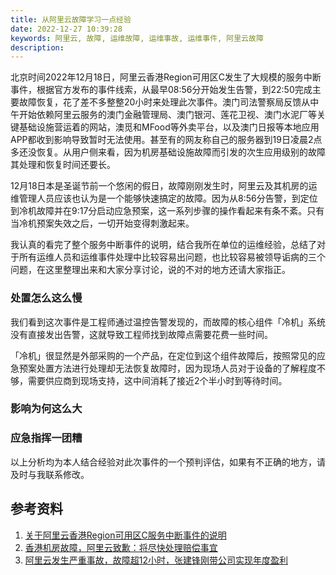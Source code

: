 ```yaml
---
title: 从阿里云故障学习一点经验
date: 2022-12-27 10:39:28
keywords: 阿里云, 故障, 运维故障, 运维事故, 运维事件, 阿里云故障
description: 
---
```


北京时间2022年12月18日，阿里云香港Region可用区C发生了大规模的服务中断事件，根据官方发布的事件线索，从最早08:56分开始发生告警，到22:50完成主要故障恢复，花了差不多整整20小时来处理此次事件。澳门司法警察局反馈从中午开始依赖阿里云服务的澳门金融管理局、澳门银河、莲花卫视、澳门水泥厂等关键基础设施营运着的网站，澳觅和MFood等外卖平台，以及澳门日报等本地应用APP都收到影响导致暂时无法使用。甚至有的网友称自己的服务器到19日凌晨2点多还没恢复。从用户侧来看，因为机房基础设施故障而引发的次生应用级别的故障其处理和恢复时间还要长。

12月18日本是圣诞节前一个悠闲的假日，故障刚刚发生时，阿里云及其机房的运维管理人员应该也认为是一个能够快速搞定的故障。因为从8:56分告警，到定位到冷机故障并在9:17分启动应急预案，这一系列步骤的操作看起来有条不紊。只有当冷机预案失效之后，一切开始变得刺激起来。

我认真的看完了整个服务中断事件的说明，结合我所在单位的运维经验，总结了对于所有运维人员和运维事件处理中比较容易出问题，也比较容易被领导诟病的三个问题，在这里整理出来和大家分享讨论，说的不对的地方还请大家指正。

### 处置怎么这么慢

我们看到这次事件是工程师通过温控告警发现的，而故障的核心组件「冷机」系统没有直接发出告警，这就导致工程师找到故障点需要花费一些时间。

「冷机」很显然是外部采购的一个产品，在定位到这个组件故障后，按照常见的应急预案处置方法进行处理却无法恢复故障时，因为现场人员对于设备的了解程度不够，需要供应商到现场支持，这中间消耗了接近2个半小时到等待时间。

### 影响为何这么大



### 应急指挥一团糟



以上分析均为本人结合经验对此次事件的一个预判评估，如果有不正确的地方，请及时与我联系修改。

## 参考资料

1. [关于阿里云香港Region可用区C服务中断事件的说明](https://mp.weixin.qq.com/s/rJ2_TEc9mDxfJ1q4gCN-Zg)
1. [香港机房故障，阿里云致歉：将尽快处理赔偿事宜](https://www.163.com/dy/article/HPJ2V10R05149B41.html)
1. [阿里云发生严重事故，故障超12小时，张建锋刚带公司实现年度盈利](https://baijiahao.baidu.com/s?id=1752618467453019433&wfr=spider&for=pc)
